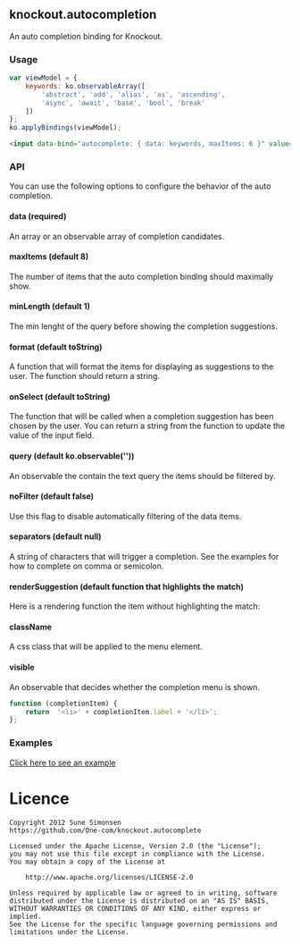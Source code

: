 ## knockout.autocompletion

An auto completion binding for Knockout.

### Usage

```js
var viewModel = {
    keywords: ko.observableArray([
        'abstract', 'add', 'alias', 'as', 'ascending',
        'async', 'await', 'base', 'bool', 'break'
    ])
};
ko.applyBindings(viewModel);
```

```html
<input data-bind="autocomplete: { data: keywords, maxItems: 6 }" value=""/>
```

### API

You can use the following options to configure the behavior of the auto
completion.

#### data (required)

An array or an observable array of completion candidates.

#### maxItems (default 8)

The number of items that the auto completion binding should maximally show.

#### minLength (default 1)

The min lenght of the query before showing the completion suggestions. 

#### format (default toString)

A function that will format the items for displaying as suggestions to the user.
The function should return a string.

#### onSelect (default toString)

The function that will be called when a completion suggestion has been chosen by
the user. You can return a string from the function to update the value of the
input field.

#### query (default ko.observable(''))

An observable the contain the text query the items should be filtered by.

#### noFilter (default false)

Use this flag to disable automatically filtering of the data items.

#### separators (default null)

A string of characters that will trigger a completion. See the examples for how
to complete on comma or semicolon.

#### renderSuggestion (default function that highlights the match)

Here is a rendering function the item without highlighting the match:

#### className

A css class that will be applied to the menu element. 

#### visible

An observable that decides whether the completion menu is shown.

```js
function (completionItem) {
    return  '<li>' + completionItem.label + '</li>';
};
```

### Examples

[Click here to see an example](https://cdn.rawgit.com/One-com/knockout.autocomplete/master/examples/index.html)

# Licence

```
Copyright 2012 Sune Simonsen
https://github.com/One-com/knockout.autocomplete

Licensed under the Apache License, Version 2.0 (the "License");
you may not use this file except in compliance with the License.
You may obtain a copy of the License at

    http://www.apache.org/licenses/LICENSE-2.0

Unless required by applicable law or agreed to in writing, software
distributed under the License is distributed on an "AS IS" BASIS,
WITHOUT WARRANTIES OR CONDITIONS OF ANY KIND, either express or implied.
See the License for the specific language governing permissions and
limitations under the License.
```
